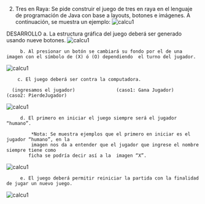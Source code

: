 2.	Tres en Raya: Se pide construir el juego de tres en raya en el lenguaje de programación de Java con base a layouts, botones e imágenes. A continuación, se muestra un ejemplo:
![calcu1](https://user-images.githubusercontent.com/49041539/57349702-b620b600-7120-11e9-8a66-162ae6a0c48b.jpg)



DESARROLLO
         a. La estructura gráfica del juego deberá ser generado usando nueve botones.
![calcu1](https://user-images.githubusercontent.com/49041539/57349432-b076a080-711f-11e9-999d-b41abdacd38c.jpg)


         b. Al presionar un botón se cambiará su fondo por el de una imagen con el símbolo de (X) ó (O) dependiendo  el turno del jugador.
![calcu1](https://user-images.githubusercontent.com/49041539/57349480-e3209900-711f-11e9-81b1-ab423a85f055.jpg)
 

        c. El juego deberá ser contra la computadora.

      (ingresamos el jugador)               (caso1: Gana Jugador)          (caso2: PierdeJugador)
![calcu1](https://user-images.githubusercontent.com/49041539/57349752-dea8b000-7120-11e9-953a-518981762b1d.jpg)


         d. El primero en iniciar el juego siempre será el jugador “humano”.

             *Nota: Se muestra ejemplos que el primero en iniciar es el jugador “humano”, en la 
             imagen nos da a entender que el jugador que ingrese el nombre siempre tiene como 
            ficha se podría decir así a la  imagen “X”.
![calcu1](https://user-images.githubusercontent.com/49041539/57349777-f6803400-7120-11e9-80af-18cd5f443f40.jpg)

 
 
         e. El juego deberá permitir reiniciar la partida con la finalidad de jugar un nuevo juego.
![calcu1](https://user-images.githubusercontent.com/49041539/57349659-97baba80-7120-11e9-8041-b14af26a83fd.jpg)
